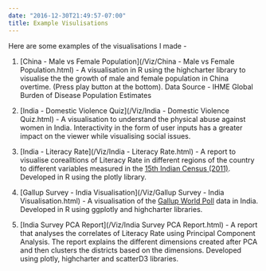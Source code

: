 ```yaml
---
date: "2016-12-30T21:49:57-07:00"
title: Example Visulisations 
---
```


Here are some examples of the visualisations I made - 

1. [China - Male vs Female Population](/Viz/China - Male vs Female Population.html) - A visualisation in R using the highcharter library to visualise the the growth of male and female population in China overtime. (Press play button at the bottom). Data Source - IHME Global Burden of Disease Population Estimates 

2. [India - Domestic Violence Quiz](/Viz/India - Domestic Violence Quiz.html) - A visualisation to understand the physical abuse against women in India. Interactivity in the form of user inputs has a greater impact on the viewer while visualising social issues. 

3. [India - Literacy Rate](/Viz/India - Literacy Rate.html) - A report to visualise corealltions of Literacy Rate in different regions of the country to different variables measured in the [15th Indian Census (2011)](https://www.census2011.co.in/). Developed in R using the plotly library.

4. [Gallup Survey - India Visualisation](/Viz/Gallup Survey - India Visualisation.html) - A visualisation of the [Gallup World Poll](https://www.gallup.com/analytics/232838/world-poll.aspx) data in India. Developed in R using ggplotly and highcharter libraries.

5. [India Survey PCA Report](/Viz/India Survey PCA Report.html) - A report that analyses the correlates of Literacy Rate using Principal Component Analysis. The report explains the different dimensions created after PCA and then clusters the districts based on the dimensions. Developed using plotly, highcharter and scatterD3 libraries.
